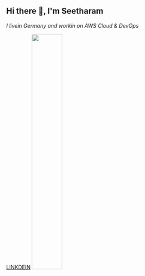 ##              Hi there 👋, I'm Seetharam

*I livein Germany and workin on AWS Cloud & DevOps*

[LINKDEIN](https://www.linkedin.com/in/seetharamaiah-koya/) <img src="image" width="40%">


<!--
**Seetharamkoya/Seetharamkoya** is a ✨ _special_ ✨ repository because its `README.md` (this file) appears on your GitHub profile.






